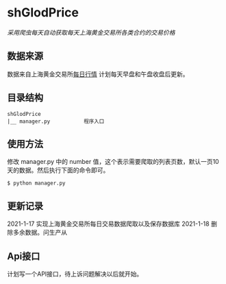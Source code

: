 # shGlodPrice

*采用爬虫每天自动获取每天上海黄金交易所各类合约的交易价格*

## 数据来源

数据来自上海黄金交易所[每日行情](https://www.sge.com.cn/sjzx/mrhqsj?p=1)
计划每天早盘和午盘收盘后更新。

## 目录结构

```
shGlodPrice
|__ manager.py           程序入口
```

## 使用方法

修改 manager.py 中的 number 值，这个表示需要爬取的列表页数，默认一页10天的数据。然后执行下面的命令即可。
```
$ python manager.py
```

## 更新记录

2021-1-17 实现上海黄金交易所每日交易数据爬取以及保存数据库
2021-1-18 删除多余数据。问生产从 


## Api接口

计划写一个API接口，待上诉问题解决以后就开始。
